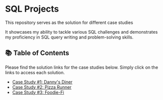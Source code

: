 # SQL Projects

This repository serves as the solution for different case studies 

It showcases my ability to tackle various SQL challenges and demonstrates my proficiency in SQL query writing and problem-solving skills.

## 📚 Table of Contents

Please find the solution links for the case studies below. Simply click on the links to access each solution.
- [Case Study #1: Danny's Diner](https://github.com/Adegokemayowa/8-Week-SQL-Challenge/tree/main/Case%20Study%20%231%20-%20Dannys%20Diner)
- [Case Study #2: Pizza Runner](https://github.com/Adegokemayowa/8-Week-SQL-Challenge/tree/main/Case%20Study%20%232%20-%20Pizza%20Runner)
- [Case Study #3: Foodie-Fi](https://github.com/Adegokemayowa/8-Week-SQL-Challenge/tree/main/Case%20Study%20%233%20-%20Foodie-Fi)
